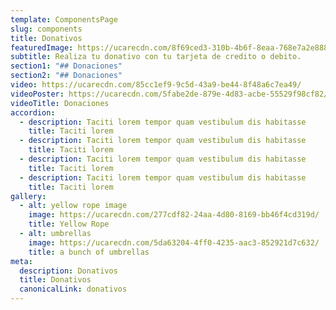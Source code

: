 ```yaml
---
template: ComponentsPage
slug: components
title: Donativos
featuredImage: https://ucarecdn.com/8f69ced3-310b-4b6f-8eaa-768e7a2e888e/
subtitle: R﻿ealiza tu donativo con tu tarjeta de credito o debito.
section1: "## D﻿onaciones"
section2: "## D﻿onaciones"
video: https://ucarecdn.com/85cc1ef9-9c5d-43a9-be44-8f48a6c7ea49/
videoPoster: https://ucarecdn.com/5fabe2de-879e-4d83-acbe-55529f98cf82/
videoTitle: Donaciones
accordion:
  - description: Taciti lorem tempor quam vestibulum dis habitasse
    title: Taciti lorem
  - description: Taciti lorem tempor quam vestibulum dis habitasse
    title: Taciti lorem
  - description: Taciti lorem tempor quam vestibulum dis habitasse
    title: Taciti lorem
  - description: Taciti lorem tempor quam vestibulum dis habitasse
    title: Taciti lorem
gallery:
  - alt: yellow rope image
    image: https://ucarecdn.com/277cdf82-24aa-4d80-8169-bb46f4cd319d/
    title: Yellow Rope
  - alt: umbrellas
    image: https://ucarecdn.com/5da63204-4ff0-4235-aac3-852921d7c632/
    title: a bunch of umbrellas
meta:
  description: Donativos
  title: Donativos
  canonicalLink: donativos
---
```


